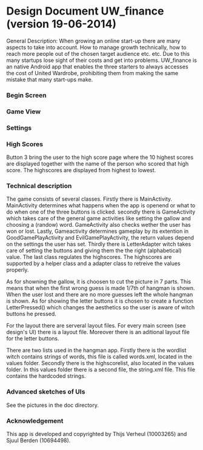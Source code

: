 # Design Document UW_finance (version 19-06-2014)

General Description:
When growing an online start-up there are many aspects to take into account. How to manage growth technically, how to reach more people out of the chosen target audience etc. etc. Due to this many startups lose sight of their costs and get into problems. UW_finance is an native Android app that enables the three starters to always accesses the cost of United Wardrobe, prohibiting them from making the same mistake that many start-ups make.

### Begin Screen



### Game View



### Settings



### High Scores

Button 3 bring the user to the high score page where the 10 highest scores are displayed together with the name of the person who scored that high score. The highscores are displayed from highest to lowest. 

### Technical description

The game consists of several classes. Firstly there is MainActivity. MainActivity determines what happens when the app is openend or what to do when one of the three buttons is clicked. secondly there is GameActivity which takes care of the general game activities like setting the gallow and choosing a (randow) word. GameActivity also checks wether the user has won or lost. Lastly, Gameactivity determines gameplay by its extention in GoodGamePlayActivity and EvilGamePlayActivity, the return values depend on the settings the user has set. Thirdly there is LetterAdapter witch takes care of setting the buttons and giving them the the right (alphabetical) value. The last class regulates the highscores. The highscores are supported by a helper class and a adapter class to retreive the values properly.

As for showning the gallow, it is choosen to cut the picture in 7 parts. This means that when the first wrong guess is made 1/7th of hangman is shown. When the user lost and there are no more guesses left the whole hangman is shown. As for showing the letter buttons it is chosen to create a function LetterPressed() which changes the aesthetics so the user is aware of witch buttons he pressed.  

For the layout there are serveral layout files. For every main screen (see design's UI) there is a layout file. Moreover there is an aditional layout file for the letter buttons. 

There are two lists used in the hangman app. Firstly there is the wordlist witch contains strings of words, this file is called words.xml, located in the values folder. Secondly there is the highscorelist, also located in the values folder. In this values folder there is a second file, the string.xml file. This file contains the hardcoded strings.

### Advanced sketches of UIs

See the pictures in the doc directory.

### Acknowledgement

This app is developed and copyrighted by Thijs Verheul (10003265) and Sjuul Berden (10694498).
